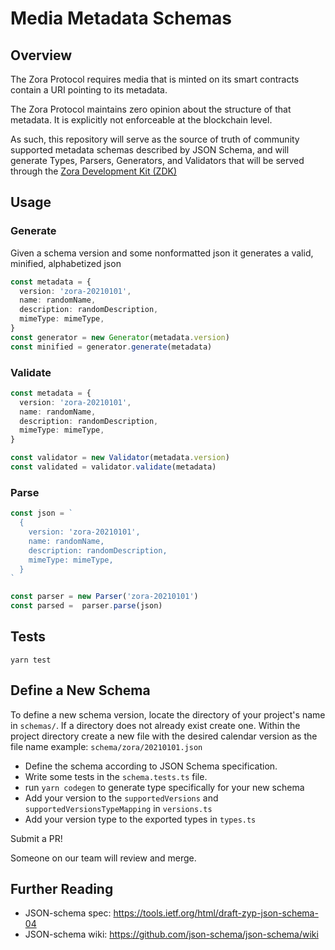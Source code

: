 # Media Metadata Schemas

## Overview

The Zora Protocol requires media that is minted on its smart contracts contain a URI pointing to its metadata.

The Zora Protocol maintains zero opinion about the structure of that metadata. It is explicitly not enforceable at the blockchain level.

As such, this repository will serve as the source of truth of community supported metadata schemas described by JSON Schema, and will generate Types, Parsers, Generators, and Validators that will be served through the [Zora Development Kit (ZDK)](https://github.com/ourzora/zdk)

## Usage

### Generate

Given a schema version and some nonformatted json it generates a valid, minified, alphabetized json

```typescript
const metadata = {
  version: 'zora-20210101',
  name: randomName,
  description: randomDescription,
  mimeType: mimeType,
}
const generator = new Generator(metadata.version)
const minified = generator.generate(metadata)
```

### Validate

```typescript
const metadata = {
  version: 'zora-20210101',
  name: randomName,
  description: randomDescription,
  mimeType: mimeType,
}

const validator = new Validator(metadata.version)
const validated = validator.validate(metadata)
```

### Parse

```typescript
const json = `
  {
    version: 'zora-20210101',
    name: randomName,
    description: randomDescription,
    mimeType: mimeType,
  }
`

const parser = new Parser('zora-20210101')
const parsed =  parser.parse(json)
```

## Tests

`yarn test`

## Define a New Schema

To define a new schema version, locate the directory of your project's name in `schemas/`. If a directory does not already exist create one. 
Within the project directory create a new file with the desired calendar version as the file name example: `schema/zora/20210101.json` 

* Define the schema according to JSON Schema specification.
* Write some tests in the `schema.tests.ts` file.
* run `yarn codegen` to generate type specifically for your new schema
* Add your version to the `supportedVersions` and `supportedVersionsTypeMapping` in `versions.ts`
* Add your version type to the exported types in `types.ts`

Submit a PR! 

Someone on our team will review and merge.

## Further Reading

- JSON-schema spec: https://tools.ietf.org/html/draft-zyp-json-schema-04
- JSON-schema wiki: https://github.com/json-schema/json-schema/wiki
